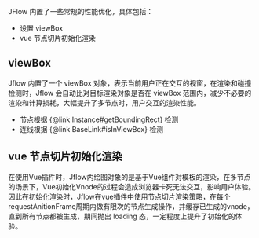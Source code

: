 JFlow 内置了一些常规的性能优化，具体包括：
+ 设置 viewBox
+ vue 节点切片初始化渲染

## viewBox
Jflow 内置了一个 viewBox 对象，表示当前用户正在交互的视窗，在渲染和碰撞检测时，Jflow 会自动比对目标渲染对象是否在 viewBox 范围内，减少不必要的渲染和计算损耗，大幅提升了多节点时，用户交互的渲染性能。

+ 节点根据 {@link Instance#getBoundingRect} 检测
+ 连线根据 {@link BaseLink#isInViewBox} 检测

## vue 节点切片初始化渲染
在使用Vue插件时，Jflow内绘图对象的是基于Vue组件对模板的渲染，在多节点的场景下，Vue初始化Vnode的过程会造成浏览器卡死无法交互，影响用户体验。因此在初始化渲染时，Jflow在vue插件中使用节点切片渲染策略，在每个requestAnitionFrame周期内做有限次的节点生成操作，并缓存已生成的vnode，直到所有节点都被生成，期间抛出 loading 态，一定程度上提升了初始化的体验。

